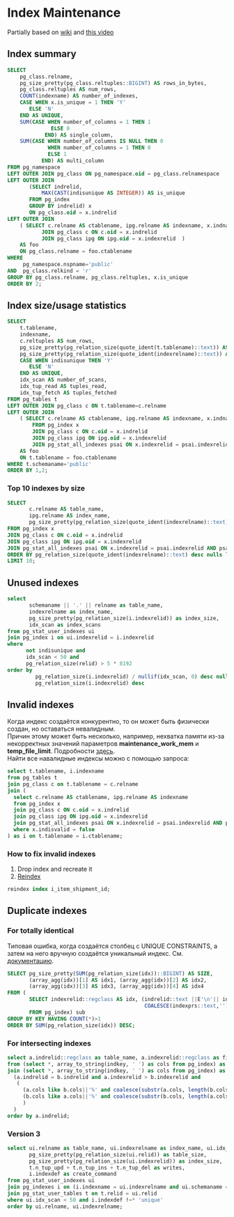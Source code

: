 # Index Maintenance
Partially based on [wiki](https://wiki.postgresql.org/wiki/Index_Maintenance) and [this video](https://youtu.be/aaecM4wKdhY)

## Index summary
```sql
SELECT
    pg_class.relname,
    pg_size_pretty(pg_class.reltuples::BIGINT) AS rows_in_bytes,
    pg_class.reltuples AS num_rows,
    COUNT(indexname) AS number_of_indexes,
    CASE WHEN x.is_unique = 1 THEN 'Y'
       ELSE 'N'
    END AS UNIQUE,
    SUM(CASE WHEN number_of_columns = 1 THEN 1
              ELSE 0
            END) AS single_column,
    SUM(CASE WHEN number_of_columns IS NULL THEN 0
             WHEN number_of_columns = 1 THEN 0
             ELSE 1
           END) AS multi_column
FROM pg_namespace 
LEFT OUTER JOIN pg_class ON pg_namespace.oid = pg_class.relnamespace
LEFT OUTER JOIN
       (SELECT indrelid,
           MAX(CAST(indisunique AS INTEGER)) AS is_unique
       FROM pg_index
       GROUP BY indrelid) x
       ON pg_class.oid = x.indrelid
LEFT OUTER JOIN
    ( SELECT c.relname AS ctablename, ipg.relname AS indexname, x.indnatts AS number_of_columns FROM pg_index x
           JOIN pg_class c ON c.oid = x.indrelid
           JOIN pg_class ipg ON ipg.oid = x.indexrelid  )
    AS foo
    ON pg_class.relname = foo.ctablename
WHERE 
     pg_namespace.nspname='public'
AND  pg_class.relkind = 'r'
GROUP BY pg_class.relname, pg_class.reltuples, x.is_unique
ORDER BY 2;
```

## Index size/usage statistics
```sql
SELECT
    t.tablename,
    indexname,
    c.reltuples AS num_rows,
    pg_size_pretty(pg_relation_size(quote_ident(t.tablename)::text)) AS table_size,
    pg_size_pretty(pg_relation_size(quote_ident(indexrelname)::text)) AS index_size,
    CASE WHEN indisunique THEN 'Y'
       ELSE 'N'
    END AS UNIQUE,
    idx_scan AS number_of_scans,
    idx_tup_read AS tuples_read,
    idx_tup_fetch AS tuples_fetched
FROM pg_tables t
LEFT OUTER JOIN pg_class c ON t.tablename=c.relname
LEFT OUTER JOIN
    ( SELECT c.relname AS ctablename, ipg.relname AS indexname, x.indnatts AS number_of_columns, idx_scan, idx_tup_read, idx_tup_fetch, indexrelname, indisunique
        FROM pg_index x
        JOIN pg_class c ON c.oid = x.indrelid
        JOIN pg_class ipg ON ipg.oid = x.indexrelid
        JOIN pg_stat_all_indexes psai ON x.indexrelid = psai.indexrelid AND psai.schemaname = 'public' )
    AS foo
    ON t.tablename = foo.ctablename
WHERE t.schemaname='public'
ORDER BY 1,2;
```

### Top 10 indexes by size
```sql
SELECT
       c.relname AS table_name,
       ipg.relname AS index_name,
       pg_size_pretty(pg_relation_size(quote_ident(indexrelname)::text)) AS index_size
FROM pg_index x
JOIN pg_class c ON c.oid = x.indrelid
JOIN pg_class ipg ON ipg.oid = x.indexrelid
JOIN pg_stat_all_indexes psai ON x.indexrelid = psai.indexrelid AND psai.schemaname = 'public'
ORDER BY pg_relation_size(quote_ident(indexrelname)::text) desc nulls last
LIMIT 10;
```

## Unused indexes
```sql
select
       schemaname || '.' || relname as table_name,
       indexrelname as index_name,
       pg_size_pretty(pg_relation_size(i.indexrelid)) as index_size,
       idx_scan as index_scans
from pg_stat_user_indexes ui
join pg_index i on ui.indexrelid = i.indexrelid
where
      not indisunique and
      idx_scan < 50 and
      pg_relation_size(relid) > 5 * 8192
order by
         pg_relation_size(i.indexrelid) / nullif(idx_scan, 0) desc nulls first,
         pg_relation_size(i.indexrelid) desc
```

## Invalid indexes
Когда индекс создаётся конкурентно, то он может быть физически создан, но оставаться невалидным.  
Причин этому может быть несколько, например, нехватка памяти из-за некорректных значений параметров **maintenance_work_mem** и **temp_file_limit**. Подробности [здесь](https://github.com/mfvanek/useful-sql-scripts/blob/master/performance_optimization/configuration.md#maintenance_work_mem).  
Найти все навалидные индексы можно с помощью запроса:
```sql
select t.tablename, i.indexname
from pg_tables t
join pg_class c on t.tablename = c.relname
join (
  select c.relname AS ctablename, ipg.relname AS indexname
  from pg_index x
  join pg_class c ON c.oid = x.indrelid
  join pg_class ipg ON ipg.oid = x.indexrelid
  join pg_stat_all_indexes psai ON x.indexrelid = psai.indexrelid AND psai.schemaname = 'public'
  where x.indisvalid = false
) as i on t.tablename = i.ctablename;
```

### How to fix invalid indexes
1. Drop index and recreate it
2. [Reindex](https://postgrespro.ru/docs/postgresql/9.6/sql-reindex)
```sql
reindex index i_item_shipment_id;
```

## Duplicate indexes
### For totally identical
Типовая ошибка, когда создаётся столбец с UNIQUE CONSTRAINTS, а затем на него вручную создаётся уникальный индекс. См. [документацию](https://www.postgresql.org/docs/10/ddl-constraints.html#DDL-CONSTRAINTS-UNIQUE-CONSTRAINTS).
```sql
SELECT pg_size_pretty(SUM(pg_relation_size(idx))::BIGINT) AS SIZE,
       (array_agg(idx))[1] AS idx1, (array_agg(idx))[2] AS idx2,
       (array_agg(idx))[3] AS idx3, (array_agg(idx))[4] AS idx4
FROM (
       SELECT indexrelid::regclass AS idx, (indrelid::text ||E'\n'|| indclass::text ||E'\n'|| indkey::text ||E'\n'||
                                            COALESCE(indexprs::text,'')||E'\n' || COALESCE(indpred::text,'')) AS KEY
       FROM pg_index) sub
GROUP BY KEY HAVING COUNT(*)>1
ORDER BY SUM(pg_relation_size(idx)) DESC;
```
### For intersecting indexes
```sql
select a.indrelid::regclass as table_name, a.indexrelid::regclass as first_index, b.indexrelid::regclass as second_index
from (select *, array_to_string(indkey, ' ') as cols from pg_index) as a
join (select *, array_to_string(indkey, ' ') as cols from pg_index) as b on
  (a.indrelid = b.indrelid and a.indexrelid > b.indexrelid and
   (
     (a.cols like b.cols||'%' and coalesce(substr(a.cols, length(b.cols)+1, 1), ' ') = ' ') or
     (b.cols like a.cols||'%' and coalesce(substr(b.cols, length(a.cols)+1, 1), ' ') = ' ')
     )
  )
order by a.indrelid;
```
### Version 3
```sql
select ui.relname as table_name, ui.indexrelname as index_name, ui.idx_scan as index_scans,
       pg_size_pretty(pg_relation_size(ui.relid)) as table_size,
       pg_size_pretty(pg_relation_size(ui.indexrelid)) as index_size,
       t.n_tup_upd + t.n_tup_ins + t.n_tup_del as writes,
       i.indexdef as create_command
from pg_stat_user_indexes ui
join pg_indexes i on (i.indexname = ui.indexrelname and ui.schemaname = i.schemaname)
join pg_stat_user_tables t on t.relid = ui.relid
where ui.idx_scan < 50 and i.indexdef !~* 'unique'
order by ui.relname, ui.indexrelname;
```
